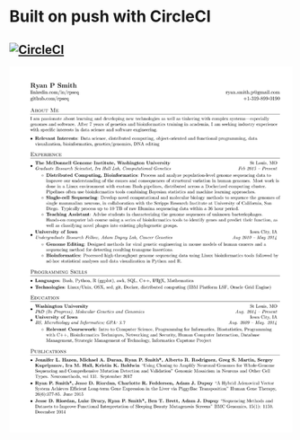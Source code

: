 # Built on push with CircleCI
## [![CircleCI](https://circleci.com/gh/RPSeq/resume.svg?style=shield)](https://circleci.com/gh/RPSeq/resume)
![Resume Screenshot](/ryan_p_smith_resume.png)
